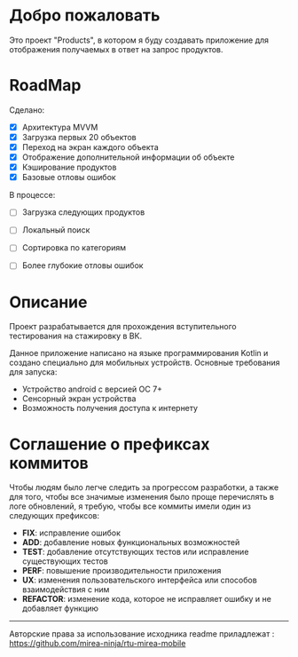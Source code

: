 # Добро пожаловать
Это проект "Products", в котором я буду создавать приложение для отображения получаемых в ответ на запрос продуктов.

# RoadMap
Сделано:
- [x] Архитектура MVVM
- [x] Загрузка первых 20 объектов
- [x] Переход на экран каждого объекта
- [x] Отображение дополнительной информации об объекте
- [x] Кэширование продуктов
- [x] Базовые отловы ошибок

В процессе:

- [ ] Загрузка следующих продуктов
- [ ] Локальный поиск
- [ ] Сортировка по категориям
- [ ] Более глубокие отловы ошибок


# Описание
Проект разрабатывается для прохождения вступительного тестирования на стажировку в ВК.

Данное приложение написано на языке программирования Kotlin и создано специально для мобильных устройств.
Основные требования для запуска:

* Устройство android с версией ОС 7+
* Сенсорный экран устройства
* Возможность получения доступа к интернету

# Соглашение о префиксах коммитов
Чтобы людям было легче следить за прогрессом разработки, а также для того, чтобы все значимые изменения было проще перечислять в логе обновлений, я требую, чтобы все коммиты имели один из следующих префиксов:
- **FIX**: исправление ошибок
- **ADD**: добавление новых функциональных возможностей
- **TEST**: добавление отсутствующих тестов или исправление существующих тестов
- **PERF**: повышение производительности приложения
- **UX**: изменения пользовательского интерфейса или способов взаимодействия с ним
- **REFACTOR**: изменение кода, которое не исправляет ошибку и не добавляет функцию

-----
Авторские права за использование исходника readme приладлежат : https://github.com/mirea-ninja/rtu-mirea-mobile
